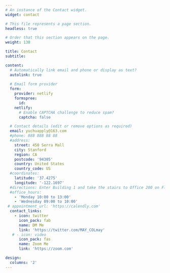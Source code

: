 ```yaml
---
# An instance of the Contact widget.
widget: contact

# This file represents a page section.
headless: true

# Order that this section appears on the page.
weight: 130

title: Contact
subtitle:

content:
  # Automatically link email and phone or display as text?
  autolink: true
  
  # Email form provider
  form:
    provider: netlify
    formspree:
      id:
    netlify:
      # Enable CAPTCHA challenge to reduce spam?
      captcha: false

  # Contact details (edit or remove options as required)
  email: yuchuapply@163.com
  #phone: 888 888 88 88
  #address:
    street: 450 Serra Mall
    city: Stanford
    region: CA
    postcode: '94305'
    country: United States
    country_code: US
  #coordinates:
    latitude: '37.4275'
    longitude: '-122.1697'
  #directions: Enter Building 1 and take the stairs to Office 200 on Floor 2
  #office_hours:
    - 'Monday 10:00 to 13:00'
    - 'Wednesday 09:00 to 10:00'
 # appointment_url: 'https://calendly.com'
  contact_links:
    - icon: twitter
      icon_pack: fab
      name: DM Me
      link: 'https://twitter.com/MAY_COLmay'
   # - icon: video
      icon_pack: fas
      name: Zoom Me
      link: 'https://zoom.com'

design:
  columns: '2'
---
```

